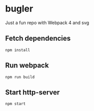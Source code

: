 # bugler

Just a fun repo with Webpack 4 and svg

## Fetch dependencies
```
npm install
```

## Run webpack
```
npm run build
```

## Start http-server
```
npm start
```
